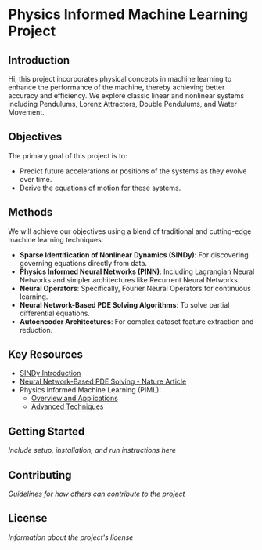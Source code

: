 # Physics Informed Machine Learning Project

## Introduction
Hi, this project incorporates physical concepts in machine learning to enhance the performance of the machine, thereby achieving better accuracy and efficiency. We explore classic linear and nonlinear systems including Pendulums, Lorenz Attractors, Double Pendulums, and Water Movement.

## Objectives
The primary goal of this project is to:
- Predict future accelerations or positions of the systems as they evolve over time.
- Derive the equations of motion for these systems.

## Methods
We will achieve our objectives using a blend of traditional and cutting-edge machine learning techniques:
- **Sparse Identification of Nonlinear Dynamics (SINDy)**: For discovering governing equations directly from data.
- **Physics Informed Neural Networks (PINN)**: Including Lagrangian Neural Networks and simpler architectures like Recurrent Neural Networks.
- **Neural Operators**: Specifically, Fourier Neural Operators for continuous learning.
- **Neural Network-Based PDE Solving Algorithms**: To solve partial differential equations.
- **Autoencoder Architectures**: For complex dataset feature extraction and reduction.

## Key Resources
- [SINDy Introduction](https://pysindy.readthedocs.io/en/latest/examples/2_introduction_to_sindy/example.html)
- [Neural Network-Based PDE Solving - Nature Article](https://www.nature.com/articles/s41598-023-31236-0)
- Physics Informed Machine Learning (PIML):
  - [Overview and Applications](https://arxiv.org/abs/2211.08064)
  - [Advanced Techniques](https://arxiv.org/abs/2410.13228)

## Getting Started
*Include setup, installation, and run instructions here*

## Contributing
*Guidelines for how others can contribute to the project*

## License
*Information about the project's license*
